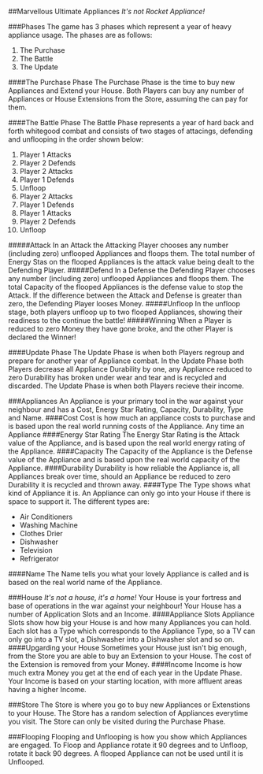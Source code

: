##Marvellous Ultimate Appliances
*It's not Rocket Appliance!*

###Phases
The game has 3 phases which represent a year of heavy appliance usage.
The phases are as follows:

1. The Purchase
2. The Battle
3. The Update

####The Purchase Phase
The Purchase Phase is the time to buy new Appliances and Extend your House. Both Players can buy any number of Appliances or House Extensions from the Store, assuming the can pay for them.

####The Battle Phase
The Battle Phase represents a year of hard back and forth whitegood combat and consists of two stages of attacings, defending and unflooping in the order shown below:

1. Player 1 Attacks
2. Player 2 Defends
3. Player 2 Attacks
4. Player 1 Defends
5. Unfloop
6. Player 2 Attacks
7. Player 1 Defends
8. Player 1 Attacks
9. Player 2 Defends
10. Unfloop

#####Attack
In an Attack the Attacking Player chooses any number (including zero) unflooped Appliances and floops them. The total number of Energy Stas on the flooped Appliances is the attack value being dealt to the Defending Player.
#####Defend
In a Defense the Defending Player chooses any number (including zero) unflooped Appliances and floops them. The total Capacity of the flooped Appliances is the defense value to stop the Attack. If the difference between the Attack and Defense is greater than zero, the Defending Player looses Money.
#####Unfloop
In the unfloop stage, both players unfloop up to two flooped Appliances, showing their readiness to the continue the battle!
#####Winning
When a Player is reduced to zero Money they have gone broke, and the other Player is declared the Winner!

####Update Phase
The Update Phase is when both Players regroup and prepare for another year of Appliance combat. In the Update Phase both Players decrease all Appliance Durability by one, any Appliance reduced to zero Durability has broken under wear and tear and is recycled and discarded. The Update Phase is when both Players recieve their income.

###Appliances
An Appliance is your primary tool in the war against your neighbour and has a Cost, Energy Star Rating, Capacity, Durability, Type and Name.
####Cost
Cost is how much an appliance costs to purchase and is based upon the real world running costs of the Appliance. Any time an Appliance
####Energy Star Rating
The Energy Star Rating is the Attack value of the Appliance, and is based upon the real world energy rating of the Appliance.
####Capacity
The Capacity of the Appliance is the Defense value of the Appliance and is based upon the real world capacity of the Appliance.
####Durability
Durability is how reliable the Appliance is, all Appliances break over time, should an Appliance be reduced to zero Durability it is recycled and thrown away.
####Type
The Type shows what kind of Appliance it is. An Appliance can only go into your House if there is space to support it. The different types are:

* Air Conditioners
* Washing Machine
* Clothes Drier
* Dishwasher
* Television
* Refrigerator

####Name
The Name tells you what your lovely Appliance is called and is based on the real world name of the Appliance.

###House
*It's not a house, it's a home!*
Your House is your fortress and base of operations in the war against your neighbour! Your House has a number of Application Slots and an Income.
####Appliance Slots
Appliance Slots show how big your House is and how many Appliances you can hold. Each slot has a Type which corresponds to the Appliance Type, so a TV can only go into a TV slot, a Dishwasher into a Dishwasher slot and so on.
####Upgarding your House
Sometimes your House just isn't big enough, from the Store you are able to buy an Extension to your House. The cost of the Extension is removed from your Money.
####Income
Income is how much extra Money you get at the end of each year in the Update Phase. Your Income is based on your starting location, with more affluent areas having a higher Income.

###Store
The Store is where you go to buy new Appliances or Extenstions to your House. The Store has a random selection of Appliances everytime you visit. The Store can only be visited during the Purchase Phase.

###Flooping
Flooping and Unflooping is how you show which Appliances are engaged. To Floop and Appliance rotate it 90 degrees and to Unfloop, rotate it back 90 degrees. A flooped Appliance can not be used until it is Unflooped.